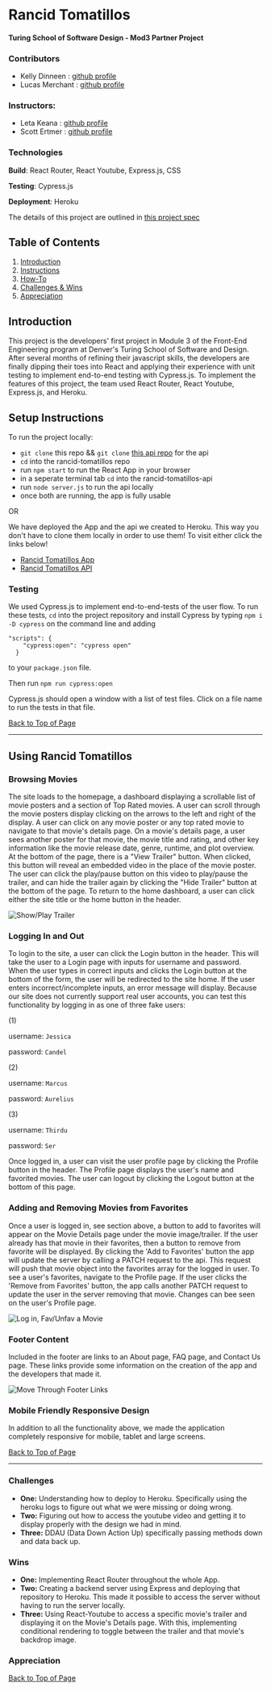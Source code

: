 # Rancid Tomatillos
#### Turing School of Software Design - Mod3 Partner Project

### Contributors
- Kelly Dinneen : [github profile](https://github.com/kellydinneen)
- Lucas Merchant : [github profile](https://github.com/lbmerchant93)

### Instructors: 
- Leta Keana : [github profile](https://github.com/letakeane)
- Scott Ertmer : [github profile](https://github.com/sertmer)

### Technologies

**Build**: React Router, React Youtube, Express.js, CSS

**Testing**: Cypress.js

**Deployment**: Heroku

The details of this project are outlined in [this project spec](https://frontend.turing.io/projects/module-3/rancid-tomatillos-v3.html)

## Table of Contents
1. [Introduction](#introduction)
2. [Instructions](#setup-instructions)
3. [How-To](#using-rancid-tomatillos)
4. [Challenges & Wins](#challenges-&-wins)
5. [Appreciation](#appreciation)

## Introduction
This project is the developers' first project in Module 3 of the Front-End Engineering program at Denver's Turing School of Software and Design. After several months of refining their javascript skills, the developers are finally dipping their toes into React and applying their experience with unit testing to implement end-to-end testing with Cypress.js. To implement the features of this project, the team used React Router, React Youtube, Express.js, and Heroku.

## Setup Instructions
To run the project locally:
- `git clone` this repo &&  `git clone` [this api repo](https://github.com/lbmerchant93/rancid-tomatillos-api-v2) for the api
- `cd` into the rancid-tomatillos repo
- run `npm start` to run the React App in your browser
- in a seperate terminal tab `cd` into the rancid-tomatillos-api
- run `node server.js` to run the api locally
- once both are running, the app is fully usable

OR

We have deployed the App and the api we created to Heroku. This way you don't have to clone them locally in order to use them! To visit either click the links below!
- [Rancid Tomatillos App](https://rancid-tomatillos-lm-kd.herokuapp.com/)
- [Rancid Tomatillos API](https://rancid-tomatillos-api-lm-kd.herokuapp.com/)

### Testing

We used Cypress.js to implement end-to-end-tests of the user flow. To run these tests, `cd` into the project repository and install Cypress by typing `npm i -D cypress` on the command line and adding 
```
"scripts": {
    "cypress:open": "cypress open"
  }
  ```
 to your `package.json` file.

 Then run `npm run cypress:open`

 Cypress.js should open a window with a list of test files. Click on a file name to run the tests in that file.

[Back to Top of Page](#table-of-contents)

---

## Using Rancid Tomatillos


### Browsing Movies
The site loads to the homepage, a dashboard displaying a scrollable list of movie posters and a section of Top Rated movies. A user can scroll through the movie posters display clicking on the arrows to the left and right of the display. A user can click on any movie poster or any top rated movie to navigate to that movie's details page. 
On a movie's details page, a user sees another poster for that movie, the movie title and rating, and other key information like the movie release date, genre, runtime, and plot overview. At the bottom of the page, there is a "View Trailer" button. When clicked, this button will reveal an embedded video in the place of the movie poster. The user can click the play/pause button on this video to play/pause the trailer, and can hide the trailer again by clicking the "Hide Trailer" button at the bottom of the page.
To return to the home dashboard, a user can click either the site title or the home button in the header.

![Show/Play Trailer](https://media.giphy.com/media/6HmF6lIEydVUbEYmV6/giphy.gif)

### Logging In and Out
To login to the site, a user can click the Login button in the header. This will take the user to a Login page with inputs for username and password. When the user types in correct inputs and clicks the Login button at the bottom of the form, the user will be redirected to the site home. If the user enters incorrect/incomplete inputs, an error message will display.
Because our site does not currently support real user accounts, you can test this functionality by logging in as one of three fake users: 

(1)

username: `Jessica`  

password: `Candel`

(2)

username: `Marcus`  

password: `Aurelius`

(3)

username: `Thirdu`  

password: `Ser`

Once logged in, a user can visit the user profile page by clicking the Profile button in the header. The Profile page displays the user's name and favorited movies. The user can logout by clicking the Logout button at the bottom of this page.

### Adding and Removing Movies from Favorites
Once a user is logged in, see section above, a button to add to favorites will appear on the Movie Details page under the movie image/trailer. If the user already has that movie in their favorites, then a button to remove from favorite will be displayed. By clicking the 'Add to Favorites' button the app will update the server by calling a PATCH request to the api. This request will push that movie object into the favorites array for the logged in user. To see a user's favorites, navigate to the Profile page. If the user clicks the 'Remove from Favorites' button, the app calls another PATCH request to update the user in the server removing that movie. Changes can bee seen on the user's Profile page. 

![Log in, Fav/Unfav a Movie](https://media.giphy.com/media/uotL74SQYuyFRx7q0S/giphy.gif)

### Footer Content
Included in the footer are links to an About page, FAQ page, and Contact Us page. These links provide some information on the creation of the app and the developers that made it.

![Move Through Footer Links](https://media.giphy.com/media/DvAoLqHLdc4pNSOR7r/giphy.gif)

### Mobile Friendly Responsive Design

In addition to all the functionality above, we made the application completely responsive for mobile, tablet and large screens.

[Back to Top of Page](#table-of-contents)

---

### Challenges
- **One:** Understanding how to deploy to Heroku. Specifically using the heroku logs to figure out what we were missing or doing wrong. 
- **Two:** Figuring out how to access the youtube video and getting it to display properly with the design we had in mind. 
- **Three:** DDAU (Data Down Action Up) specifically passing methods down and data back up. 

### Wins
- **One:** Implementing React Router throughout the whole App.
- **Two:** Creating a backend server using Express and deploying that repository to Heroku. This made it possible to access the server without having to run the server locally. 
- **Three:** Using React-Youtube to access a specific movie's trailer and displaying it on the Movie's Details page. With this, implementing conditional rendering to toggle between the trailer and that movie's backdrop image. 

### Appreciation



[Back to Top of Page](#table-of-contents)

